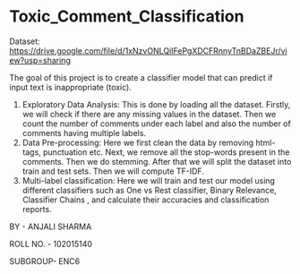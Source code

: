 # Toxic_Comment_Classification

Dataset: https://drive.google.com/file/d/1xNzvONLQiIFePgXDCFRnnyTnBDaZBEJr/view?usp=sharing

The goal of this project is to create a classifier model that can predict if input text is inappropriate (toxic).
1.	Exploratory Data Analysis: This is done by loading all the dataset. Firstly, we will check if there are any missing values in the dataset. Then we count the number of comments under each label and also the number of comments having multiple labels.
2.	Data Pre-processing:  Here we first clean the data by removing html-tags, punctuation etc. Next, we remove all the stop-words present in the comments. Then we do stemming. After that we will split the dataset into train and test sets. Then we will compute TF-IDF.
3.	Multi-label classification: Here we will train and test our model using different classifiers such as One vs Rest classifier, Binary Relevance, Classifier Chains , and calculate their accuracies and classification reports.


BY - ANJALI SHARMA

ROLL NO. - 102015140

SUBGROUP- ENC6
